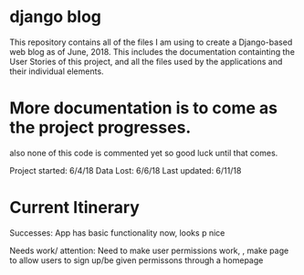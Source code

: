 # django blog
This repository contains all of the files I am using to create a Django-based web blog as of June, 2018. This includes the documentation containting the User Stories of this project, and all the files used by the applications and their individual elements. 

# More documentation is to come as the project progresses. 
also none of this code is commented yet so good luck until that comes.

Project started: 6/4/18
Data Lost: 6/6/18
Last updated: 6/11/18
# Current Itinerary
Successes: 
  App has basic functionality now, looks p nice
  
 Needs work/ attention:
 	Need to make user permissions work, , make page to allow users to sign up/be given permissons through a homepage